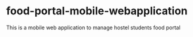 # food-portal-mobile-webapplication
This is a mobile web application to manage hostel students food portal
